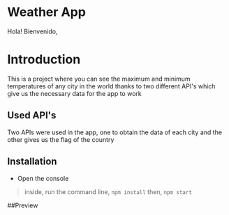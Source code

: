 # Weather App

Hola! Bienvenido,


# Introduction
This is a project where you can see the maximum and minimum temperatures of any city in the world thanks to two different API's which give us the necessary data for the app to work


## Used API's

Two APIs were used in the app, one to obtain the data of each city and the other gives us the flag of the country

## Installation


- Open the console 
>  inside, run the command line,  `npm install`  then,  `npm start`

##Preview


